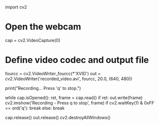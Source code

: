 import cv2

# Open the webcam
cap = cv2.VideoCapture(0)

# Define video codec and output file
fourcc = cv2.VideoWriter_fourcc(*'XVID')
out = cv2.VideoWriter('recorded_video.avi', fourcc, 20.0, (640, 480))

print("Recording... Press 'q' to stop.")

while cap.isOpened():
    ret, frame = cap.read()
    if ret:
        out.write(frame)
        cv2.imshow('Recording - Press q to stop', frame)
        if cv2.waitKey(1) & 0xFF == ord('q'):
            break
    else:
        break

cap.release()
out.release()
cv2.destroyAllWindows()
